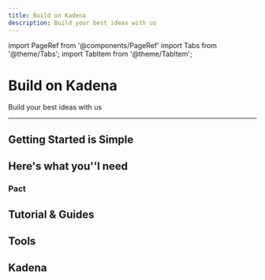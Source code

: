 ```yaml
---
title: Build on Kadena
description: Build your best ideas with us
---
```


import PageRef from '@components/PageRef'
import Tabs from '@theme/Tabs';
import TabItem from '@theme/TabItem';

# Build on Kadena

Build your best ideas with us

---

## Getting Started is Simple

<PageRef url="../../../basics/quickstart" pageName="Quickstart" />
<PageRef url="voting-dapp-tutorial" pageName="Zero To Hero: Kadena Dapp Development" />
<PageRef url="https://github.com/kadena-io/create-pact-app" pageName="Explore dApp Templates" />
<PageRef url="https://github.com/kadena-io/developer-scripts" pageName="View the source" />
<PageRef url="resources/useful-tools" pageName="Get the tools" />

## Here's what you''l need

### Pact

<PageRef url="https://pact-language.readthedocs.io/en/stable/" pageName="ReadtheDocs" />
<PageRef url="/learn-pact/intro" pageName="Developer tutorials" />
<PageRef url="https://github.com/kadena-io/pact" pageName="Pact on GitHub" />
<PageRef url="https://github.com/kadena-io/pact#atom" pageName="Install Pact on Atom" />
<PageRef url="https://github.com/kadena-io/developer-scripts" pageName="Code samples" />
<PageRef url="https://medium.com/kadena-io/safer-smarter-contracts-with-pact-e86b9ccaca9f" pageName="Articles" />

## Tutorial & Guides

<PageRef url="../../../basics/quickstart" pageName="Developer Quickstart" />
<PageRef url="/learn-pact/intro" pageName="Pact tutorials" />
<PageRef url="https://www.youtube.com/playlist?list=PL4G3uLl2K-dm18c1QGo7T6NXJh2CSzXVf" pageName="Kadenas teaches" />
<PageRef url="https://medium.com/kadena-io/beginners-guide-to-kadena-accounts-keysets-fb7f32104291" pageName="Guides to accounts & keysets" />
<PageRef url="https://medium.com/kadena-io/beginners-guide-to-kadena-accounts-keysets-fb7f32104291" pageName="Getting started with transfers" />

## Tools

<PageRef url="https://github.com/kadena-io/chainweaver" pageName="Chaineweaver (wallet & workbench)" />
<PageRef url="https://github.com/kadena-io/chainweaver/releases" pageName="Chainweaver macOS" />
<PageRef url="https://github.com/kadena-io/chainweaver/releases" pageName="Chainnweaver Liunx" />
<PageRef url="https://github.com/kadena-io/chainweaver/releases" pageName="Chainweaver Windows" />
<PageRef url="../../../basics/chainweaver/chainweaver-user-guide" pageName="Chainweaver user guide" />
<PageRef url="https://atom.io/" pageName="Atom IDE" />
<PageRef url="https://explorer.chainweb.com/mainnet" pageName="Block explorer" />
<PageRef url="https://transfer.chainweb.com/" pageName="Web transfer tools" />
<PageRef url="https://balance.chainweb.com/" pageName="Balance checker" />

## Kadena

<PageRef url="https://github.com/kadena-io" pageName="Source code" />
<PageRef url="../../../basics/whitepapers/chainweb-layer-1" pageName="Chainweb layer 1 whitepapers" />
<PageRef url="../../../basics/whitepapers/pact-smart-contract-language" pageName="Pact smart contract whitepaper" />
<PageRef url="../../../basics/whitepapers/kuro-layer-2" pageName="Kuro layer 2 whitepapers" />
